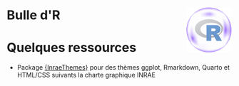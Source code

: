 # Bulle d'R <img src='logo-bulledr.png' align="right" width="20%" />


# Quelques ressources

- Package [{InraeThemes}](https://github.com/davidcarayon/InraeThemes) pour des thèmes ggplot, Rmarkdown, Quarto et HTML/CSS suivants la charte graphique INRAE
